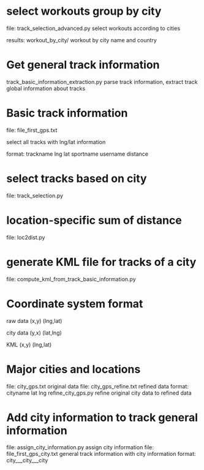 

**select workouts group by city**
==
  file: track_selection_advanced.py 		select workouts according to cities
  
  results: workout_by_city/					workout by city name and country


**Get general track information**
==
  track_basic_information_extraction.py		parse track information, extract track global information about tracks


**Basic track information**
==
  file: file_first_gps.txt

  select all tracks with lng/lat information

  format: trackname lng lat sportname username distance


**select tracks based on city**
==
  file: track_selection.py


**location-specific sum of distance**
==
  file: loc2dist.py


**generate KML file for tracks of a city**
==
  file: compute_kml_from_track_basic_information.py


**Coordinate system format**
==
  raw data 			(x,y) 		(lng,lat)

  city data 		(y,x) 		(lat,lng)

  KML				(x,y) 		(lng,lat)

**Major cities and locations**
==
  file: 			city_gps.txt 			original data
  file: 			city_gps_refine.txt 	refined data
  format: 			cityname lat lng
  refine_city_gps.py 		refine original city data to refined data


**Add city information to track general information**
==
  file: 			assign_city_information.py 		assign city information
  file: 			file_first_gps_city.txt 		general track information with city information
  format: 			city___city___city
